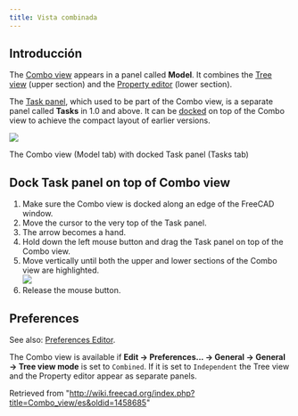 ```yaml
---
title: Vista combinada
---
```

## Introducción

The [Combo view](/Combo_view "Combo view") appears in a panel called **Model**. It combines the [Tree view](/Tree_view "Tree view") (upper section) and the [Property editor](/Property_editor "Property editor") (lower section).

The [Task panel](/Task_panel "Task panel"), which used to be part of the Combo view, is a separate panel called **Tasks** in 1.0 and above. It can be [docked](#Dock_Task_panel_on_top_of_Combo_view) on top of the Combo view to achieve the compact layout of earlier versions.

![](/images/Combo_View_Example.png)

The Combo view (Model tab) with docked Task panel (Tasks tab)

## Dock Task panel on top of Combo view

1. Make sure the Combo view is docked along an edge of the FreeCAD window.
2. Move the cursor to the very top of the Task panel.
3. The arrow becomes a hand.
4. Hold down the left mouse button and drag the Task panel on top of the Combo view.
5. Move vertically until both the upper and lower sections of the Combo view are highlighted.  
   ![](/images/Tasks_Dockable.png)
6. Release the mouse button.

## Preferences

See also: [Preferences Editor](/Preferences_Editor "Preferences Editor").

The Combo view is available if **Edit → Preferences... → General → General → Tree view mode** is set to `Combined`. If it is set to `Independent` the Tree view and the Property editor appear as separate panels.

Retrieved from "<http://wiki.freecad.org/index.php?title=Combo_view/es&oldid=1458685>"